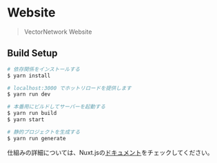 # Website

> VectorNetwork Website

## Build Setup

``` bash
# 依存関係をインストールする
$ yarn install

# localhost:3000 でホットリロードを提供します
$ yarn run dev

# 本番用にビルドしてサーバーを起動する
$ yarn run build
$ yarn start

# 静的プロジェクトを生成する
$ yarn run generate
```

仕組みの詳細については、Nuxt.jsの[ドキュメント](https://nuxtjs.org)をチェックしてください。
